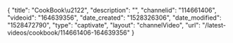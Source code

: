 {
    "title": "CookBook\u2122",
    "description": "",
    "channelid": "114661406",
    "videoid": "164639356",
    "date_created": "1528326306",
    "date_modified": "1528472790",
    "type": "captivate",
    "layout": "channelVideo",
    "url": "\/latest-videos\/cookbook\/114661406-164639356"
}